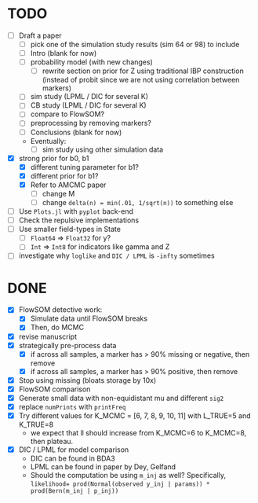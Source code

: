 # TODO
- [ ] Draft a paper
    - [ ] pick one of the simulation study results (sim 64 or 98) to include
    - [ ] Intro (blank for now)
    - [ ] probability model (with new changes)
        - [ ] rewrite section on prior for Z using traditional IBP construction
              (instead of probit since we are not using correlation between
              markers)
    - [ ] sim study (LPML / DIC for several K)
    - [ ] CB study  (LPML / DIC for several K)
    - [ ] compare to FlowSOM?
    - [ ] preprocessing by removing markers?
    - [ ] Conclusions (blank for now)
    - Eventually:
        - [ ] sim study using other simulation data
- [x] strong prior for b0, b1
    - [x] different tuning parameter for b1?
    - [x] different prior for b1?
    - [x] Refer to AMCMC paper
        - [ ] change M
        - [ ] change `delta(n) = min(.01, 1/sqrt(n))` to something else
- [ ] Use `Plots.jl` with `pyplot` back-end
- [ ] Check the repulsive implementations
- [ ] Use smaller field-types in State
    - [ ] `Float64` => `Float32` for y?
    - [ ] `Int` => `Int8` for indicators like gamma and Z
- [ ] investigate why `loglike` and `DIC / LPML` is `-infty` sometimes

# DONE
- [x] FlowSOM detective work:
    - [x] Simulate data until FlowSOM breaks
    - [x] Then, do MCMC
- [x] revise manuscript
- [x] strategically pre-process data
    - [x] if across all samples, a marker has > 90% missing or negative, then remove
    - [x] if across all samples, a marker has > 90% positive, then remove
- [x] Stop using missing (bloats storage by 10x)
- [x] FlowSOM comparison
- [x] Generate small data with non-equidistant mu and different `sig2`
- [x] replace `numPrints` with `printFreq`
- [x] Try different values for K_MCMC = [6, 7, 8, 9, 10, 11] with L_TRUE=5 and K_TRUE=8
    - we expect that ll should increase from K_MCMC=6 to K_MCMC=8, then plateau.
- [x] DIC / LPML for model comparison
    - DIC can be found in BDA3
    - LPML can be found in paper by Dey, Gelfand
    - Should the computation be using `m_inj` as well? Specifically,
      `likelihood= prod(Normal(observed y_inj | params)) * prod(Bern(m_inj | p_inj))`
